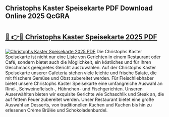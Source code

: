 ## Christophs Kaster Speisekarte PDF Download Online 2025 QcGRA

# <h2><a href="http://gc6ssmc.nevu.top/?p=Christophs+Kaster+Speisekarte">🔗 👉🔴 Christophs Kaster Speisekarte 2025 PDF</a></h2>

[![Christophs Kaster Speisekarte 2025 PDF](https://i.imgur.com/dBaPXMq.png)](http://gc6ssmc.nevu.top/?p=Christophs+Kaster+Speisekarte)
Die Christophs Kaster Speisekarte ist nicht nur eine Liste von Gerichten in einem Restaurant oder Café, sondern bietet auch die Möglichkeit, ein köstliches und für Ihren Geschmack geeignetes Gericht auszuwählen. Auf der Christophs Kaster Speisekarte unserer Cafeteria stehen viele leichte und frische Salate, die mit frischem Gemüse und Obst zubereitet werden. Für Fleischliebhaber bietet unsere Christophs Kaster Speisekarte eine umfangreiche Auswahl an Rind-, Schweinefleisch-, Hühnchen- und Fischgerichten. Unseren Auserwählten bieten wir exquisite Gerichte wie Schaschlik und Steak an, die auf fettem Feuer zubereitet werden. Unser Restaurant bietet eine große Auswahl an Desserts, von traditionellen Kuchen und Kuchen bis hin zu erlesenen Crème Brûlée und Schokoladenburdel.
